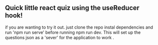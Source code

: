 ## Quick little react quiz using the useReducer hook!

if you are wanting to try it out. just clone the repo instal dependencies and run 'npm run serve' before running npm run dev. This will set up the questions json as a 'sever' for the application to work .

